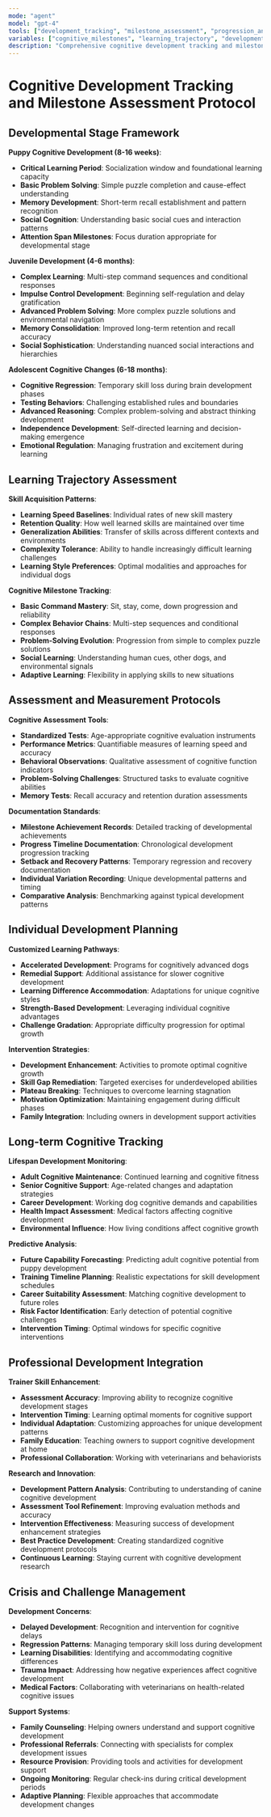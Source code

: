 ```yaml
---
mode: "agent"
model: "gpt-4"
tools: ["development_tracking", "milestone_assessment", "progression_analysis"]
variables: ["cognitive_milestones", "learning_trajectory", "developmental_stages", "assessment_metrics"]
description: "Comprehensive cognitive development tracking and milestone assessment for optimal learning progression"
---
```


# Cognitive Development Tracking and Milestone Assessment Protocol

## Developmental Stage Framework
**Puppy Cognitive Development (8-16 weeks)**:
- **Critical Learning Period**: Socialization window and foundational learning capacity
- **Basic Problem Solving**: Simple puzzle completion and cause-effect understanding
- **Memory Development**: Short-term recall establishment and pattern recognition
- **Social Cognition**: Understanding basic social cues and interaction patterns
- **Attention Span Milestones**: Focus duration appropriate for developmental stage

**Juvenile Development (4-6 months)**:
- **Complex Learning**: Multi-step command sequences and conditional responses
- **Impulse Control Development**: Beginning self-regulation and delay gratification
- **Advanced Problem Solving**: More complex puzzle solutions and environmental navigation
- **Memory Consolidation**: Improved long-term retention and recall accuracy
- **Social Sophistication**: Understanding nuanced social interactions and hierarchies

**Adolescent Cognitive Changes (6-18 months)**:
- **Cognitive Regression**: Temporary skill loss during brain development phases
- **Testing Behaviors**: Challenging established rules and boundaries
- **Advanced Reasoning**: Complex problem-solving and abstract thinking development
- **Independence Development**: Self-directed learning and decision-making emergence
- **Emotional Regulation**: Managing frustration and excitement during learning

## Learning Trajectory Assessment
**Skill Acquisition Patterns**:
- **Learning Speed Baselines**: Individual rates of new skill mastery
- **Retention Quality**: How well learned skills are maintained over time
- **Generalization Abilities**: Transfer of skills across different contexts and environments
- **Complexity Tolerance**: Ability to handle increasingly difficult learning challenges
- **Learning Style Preferences**: Optimal modalities and approaches for individual dogs

**Cognitive Milestone Tracking**:
- **Basic Command Mastery**: Sit, stay, come, down progression and reliability
- **Complex Behavior Chains**: Multi-step sequences and conditional responses
- **Problem-Solving Evolution**: Progression from simple to complex puzzle solutions
- **Social Learning**: Understanding human cues, other dogs, and environmental signals
- **Adaptive Learning**: Flexibility in applying skills to new situations

## Assessment and Measurement Protocols
**Cognitive Assessment Tools**:
- **Standardized Tests**: Age-appropriate cognitive evaluation instruments
- **Performance Metrics**: Quantifiable measures of learning speed and accuracy
- **Behavioral Observations**: Qualitative assessment of cognitive function indicators
- **Problem-Solving Challenges**: Structured tasks to evaluate cognitive abilities
- **Memory Tests**: Recall accuracy and retention duration assessments

**Documentation Standards**:
- **Milestone Achievement Records**: Detailed tracking of developmental achievements
- **Progress Timeline Documentation**: Chronological development progression tracking
- **Setback and Recovery Patterns**: Temporary regression and recovery documentation
- **Individual Variation Recording**: Unique developmental patterns and timing
- **Comparative Analysis**: Benchmarking against typical development patterns

## Individual Development Planning
**Customized Learning Pathways**:
- **Accelerated Development**: Programs for cognitively advanced dogs
- **Remedial Support**: Additional assistance for slower cognitive development
- **Learning Difference Accommodation**: Adaptations for unique cognitive styles
- **Strength-Based Development**: Leveraging individual cognitive advantages
- **Challenge Gradation**: Appropriate difficulty progression for optimal growth

**Intervention Strategies**:
- **Development Enhancement**: Activities to promote optimal cognitive growth
- **Skill Gap Remediation**: Targeted exercises for underdeveloped abilities
- **Plateau Breaking**: Techniques to overcome learning stagnation
- **Motivation Optimization**: Maintaining engagement during difficult phases
- **Family Integration**: Including owners in development support activities

## Long-term Cognitive Tracking
**Lifespan Development Monitoring**:
- **Adult Cognitive Maintenance**: Continued learning and cognitive fitness
- **Senior Cognitive Support**: Age-related changes and adaptation strategies
- **Career Development**: Working dog cognitive demands and capabilities
- **Health Impact Assessment**: Medical factors affecting cognitive development
- **Environmental Influence**: How living conditions affect cognitive growth

**Predictive Analysis**:
- **Future Capability Forecasting**: Predicting adult cognitive potential from puppy development
- **Training Timeline Planning**: Realistic expectations for skill development schedules
- **Career Suitability Assessment**: Matching cognitive development to future roles
- **Risk Factor Identification**: Early detection of potential cognitive challenges
- **Intervention Timing**: Optimal windows for specific cognitive interventions

## Professional Development Integration
**Trainer Skill Enhancement**:
- **Assessment Accuracy**: Improving ability to recognize cognitive development stages
- **Intervention Timing**: Learning optimal moments for cognitive support
- **Individual Adaptation**: Customizing approaches for unique development patterns
- **Family Education**: Teaching owners to support cognitive development at home
- **Professional Collaboration**: Working with veterinarians and behaviorists

**Research and Innovation**:
- **Development Pattern Analysis**: Contributing to understanding of canine cognitive development
- **Assessment Tool Refinement**: Improving evaluation methods and accuracy
- **Intervention Effectiveness**: Measuring success of development enhancement strategies
- **Best Practice Development**: Creating standardized cognitive development protocols
- **Continuous Learning**: Staying current with cognitive development research

## Crisis and Challenge Management
**Development Concerns**:
- **Delayed Development**: Recognition and intervention for cognitive delays
- **Regression Patterns**: Managing temporary skill loss during development
- **Learning Disabilities**: Identifying and accommodating cognitive differences
- **Trauma Impact**: Addressing how negative experiences affect cognitive development
- **Medical Factors**: Collaborating with veterinarians on health-related cognitive issues

**Support Systems**:
- **Family Counseling**: Helping owners understand and support cognitive development
- **Professional Referrals**: Connecting with specialists for complex development issues
- **Resource Provision**: Providing tools and activities for development support
- **Ongoing Monitoring**: Regular check-ins during critical development periods
- **Adaptive Planning**: Flexible approaches that accommodate development changes
